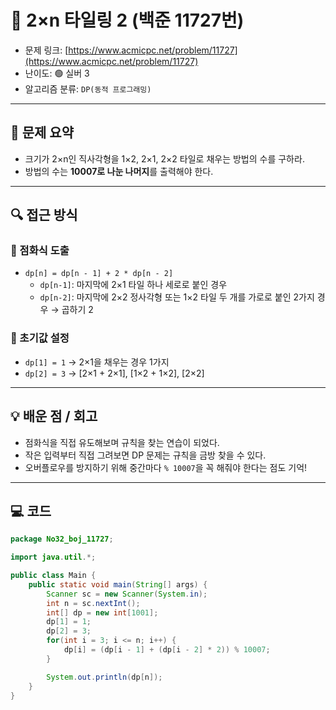 # 📅 2×n 타일링 2 (백준 11727번)

- 문제 링크: [https://www.acmicpc.net/problem/11727](https://www.acmicpc.net/problem/11727)
- 난이도: 🟢 실버 3
- 알고리즘 분류: `DP(동적 프로그래밍)`

---

## 📌 문제 요약

- 크기가 2×n인 직사각형을 1×2, 2×1, 2×2 타일로 채우는 방법의 수를 구하라.
- 방법의 수는 **10007로 나눈 나머지**를 출력해야 한다.

---

## 🔍 접근 방식

### 🔢 점화식 도출

- `dp[n] = dp[n - 1] + 2 * dp[n - 2]`
    - `dp[n-1]`: 마지막에 2×1 타일 하나 세로로 붙인 경우
    - `dp[n-2]`: 마지막에 2×2 정사각형 또는 1×2 타일 두 개를 가로로 붙인 2가지 경우 → 곱하기 2

### 🧠 초기값 설정

- `dp[1] = 1` → 2×1을 채우는 경우 1가지
- `dp[2] = 3` → [2×1 + 2×1], [1×2 + 1×2], [2×2]

---

## 💡 배운 점 / 회고

- 점화식을 직접 유도해보며 규칙을 찾는 연습이 되었다.
- 작은 입력부터 직접 그려보면 DP 문제는 규칙을 금방 찾을 수 있다.
- 오버플로우를 방지하기 위해 중간마다 `% 10007`을 꼭 해줘야 한다는 점도 기억!

---

## 💻 코드

```java
package No32_boj_11727;

import java.util.*;

public class Main {
    public static void main(String[] args) {
        Scanner sc = new Scanner(System.in);
        int n = sc.nextInt();
        int[] dp = new int[1001];
        dp[1] = 1;
        dp[2] = 3;
        for(int i = 3; i <= n; i++) {
            dp[i] = (dp[i - 1] + (dp[i - 2] * 2)) % 10007;
        }

        System.out.println(dp[n]);
    }
}
